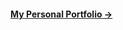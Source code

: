 <a href="https://pravin-portfolio-ac414.web.app/" target="_blank"><h4> My Personal Portfolio -></h4></a>
